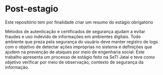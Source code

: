 # Post-estagio
Este repositório tem por finalidade criar um resumo do estágio obrigatório

Métodos de autenticação e certificados de segurança ajudam a evitar fraudes e uso indevido de informações em ambientes digitais. 
Todo ambiente que preza pela segurança do usuário deve manter registro de logs com o objetivo de detectar ações impróprias 
no sistema e definições que ajudem na prevenção de ataques por meio de engenharia social. 
Este trabalho apresenta um processo de estágio feito na SeTI Jataí e teve como objetivo verificar por meio de observação, contexto de segurança da informação.

